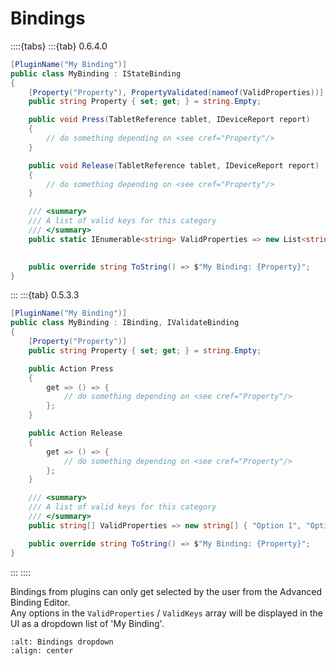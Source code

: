 # Bindings

::::{tabs}
:::{tab} 0.6.4.0
```csharp
[PluginName("My Binding")]
public class MyBinding : IStateBinding
{
    [Property("Property"), PropertyValidated(nameof(ValidProperties))]
    public string Property { set; get; } = string.Empty;

    public void Press(TabletReference tablet, IDeviceReport report)
    {
        // do something depending on <see cref="Property"/>
    }

    public void Release(TabletReference tablet, IDeviceReport report)
    {
        // do something depending on <see cref="Property"/>
    }

    /// <summary>
    /// A list of valid keys for this category
    /// </summary>
    public static IEnumerable<string> ValidProperties => new List<string> { "Option 1", 
                                                                            "Option 2" };

    public override string ToString() => $"My Binding: {Property}";
}
```
:::
:::{tab} 0.5.3.3
```csharp
[PluginName("My Binding")]
public class MyBinding : IBinding, IValidateBinding
{
    [Property("Property")]
    public string Property { set; get; } = string.Empty;

    public Action Press
    {
        get => () => {
            // do something depending on <see cref="Property"/>
        };
    }

    public Action Release
    {
        get => () => {
            // do something depending on <see cref="Property"/>
        };
    }

    /// <summary>
    /// A list of valid keys for this category
    /// </summary>
    public string[] ValidProperties => new string[] { "Option 1", "Option 2" };

    public override string ToString() => $"My Binding: {Property}";
}
```
:::
::::

Bindings from plugins can only get selected by the user from the Advanced Binding Editor. \
Any options in the `ValidProperties` / `ValidKeys` array will be displayed in the UI as a dropdown list of 'My Binding'.

```{image} img/bindings-dropdown.png
:alt: Bindings dropdown
:align: center
```